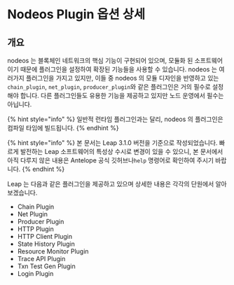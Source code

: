 # Nodeos Plugin 옵션 상세

## 개요

nodeos 는 블록체인 네트워크의 핵심 기능이 구현되어 있으며, 모듈화 된 소프트웨어이기 때문에 플러그인을 설정하여 확장된 기능들을 사용할 수 있습니다. nodeos 는 여러가지 플러그인을 가지고 있지만, 이들 중 nodeos 의 모듈 디자인을 반영하고 있는 `chain_plugin`, `net_plugin`, `producer_plugin`와 같은 플러그인은 거의 필수로 설정해야 합니다. 다른 플러그인들도 유용한 기능을 제공하고 있지만 노드 운영에서 필수는 아닙니다.

{% hint style="info" %}
일반적 런타임 플러그인과는 달리, nodeos 의 플러그인은 컴파일 타임에 빌드됩니다.
{% endhint %}

{% hint style="info" %}
본 문서는 Leap 3.1.0 버전을 기준으로 작성되었습니다. 빠르게 발전하는 Leap 소프트웨어의 특성상 수시로 변경이 있을 수 있으니, 본 문서에서 아직 다루지 않은 내용은 Antelope 공식 깃허브나`help` 명령어로  확인하여 주시기 바랍니다.
{% endhint %}

Leap 는 다음과 같은 플러그인을 제공하고 있으며 상세한 내용은 각각의 단원에서 알아보겠습니다.

* Chain Plugin
* Net Plugin
* Producer Plugin
* HTTP Plugin
* HTTP Client Plugin
* State History Plugin
* Resource Monitor Plugin
* Trace API Plugin
* Txn Test Gen Plugin
* Login Plugin
